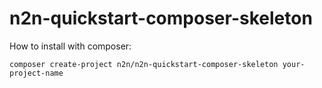 # n2n-quickstart-composer-skeleton
How to install with composer:

`composer create-project n2n/n2n-quickstart-composer-skeleton your-project-name`
